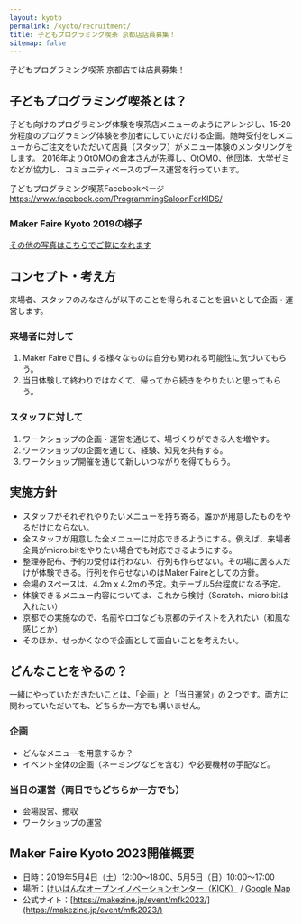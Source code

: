 ```yaml
---
layout: kyoto
permalink: /kyoto/recruitment/
title: 子どもプログラミング喫茶 京都店店員募集！
sitemap: false
---
```

子どもプログラミング喫茶 京都店では店員募集！

## 子どもプログラミング喫茶とは？

子ども向けのプログラミング体験を喫茶店メニューのようにアレンジし、15-20分程度のプログラミング体験を参加者にしていただける企画。随時受付をしメニューからご注文をいただいて店員（スタッフ）がメニュー体験のメンタリングをします。
2016年よりOtOMOの倉本さんが先導し、OtOMO、他団体、大学ゼミなどが協力し、コミュニティベースのブース運営を行っています。

子どもプログラミング喫茶Facebookページ
https://www.facebook.com/ProgrammingSaloonForKIDS/

### Maker Faire Kyoto 2019の様子

[その他の写真はこちらでご覧になれます](https://photos.app.goo.gl/tmYLfDhunEky6zhk7)

## コンセプト・考え方

来場者、スタッフのみなさんが以下のことを得られることを狙いとして企画・運営します。

### 来場者に対して
1. Maker Faireで目にする様々なものは自分も関われる可能性に気づいてもらう。
2. 当日体験して終わりではなくて、帰ってから続きをやりたいと思ってもらう。

### スタッフに対して

1. ワークショップの企画・運営を通じて、場づくりができる人を増やす。
2. ワークショップの企画を通じて、経験、知見を共有する。
3. ワークショップ開催を通じて新しいつながりを得てもらう。

## 実施方針

- スタッフがそれぞれやりたいメニューを持ち寄る。誰かが用意したものをやるだけにならない。
- 全スタッフが用意した全メニューに対応できるようにする。例えば、来場者全員がmicro:bitをやりたい場合でも対応できるようにする。
- 整理券配布、予約の受付は行わない、行列も作らせない。その場に居る人だけが体験できる。行列を作らせないのはMaker Faireとしての方針。
- 会場のスペースは、4.2m x 4.2mの予定。丸テーブル5台程度になる予定。
- 体験できるメニュー内容については、これから検討（Scratch、micro:bitは入れたい）
- 京都での実施なので、名前やロゴなども京都のテイストを入れたい（和風な感じとか）
- そのほか、せっかくなので企画として面白いことを考えたい。

## どんなことをやるの？

一緒にやっていただきたいことは、「企画」と「当日運営」の２つです。両方に関わっていただいても、どちらか一方でも構いません。

### 企画
- どんなメニューを用意するか？
- イベント全体の企画（ネーミングなどを含む）や必要機材の手配など。

### 当日の運営（両日でもどちらか一方でも）
- 会場設営、撤収
- ワークショップの運営

## Maker Faire Kyoto 2023開催概要
- 日時：2019年5月4日（土）12:00～18:00、5月5日（日）10:00～17:00
- 場所：[けいはんなオープンイノベーションセンター（KICK）](http://kick.kyoto/) / [Google Map](https://goo.gl/maps/7qXoTdHwSpr)
- 公式サイト：[https://makezine.jp/event/mfk2023/](https://makezine.jp/event/mfk2023/)
